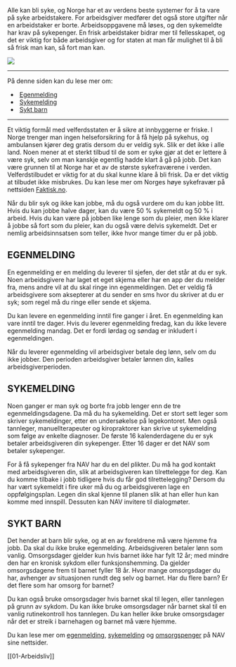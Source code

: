 Alle kan bli syke, og Norge har et av verdens beste systemer for å ta vare på syke arbeidstakere. For arbeidsgiver medfører det også store utgifter når en arbeidstaker er borte. Arbeidsoppgavene må løses, og den sykemeldte har krav på sykepenger. En frisk arbeidstaker bidrar mer til fellesskapet, og det er viktig for både arbeidsgiver og for staten at man får mulighet til å bli så frisk man kan, så fort man kan.

![](https://cdn.kursoria.no/pensum/elements/pensum-for-samfunnskunnskapsproven-_edrftg.jpg)

---

På denne siden kan du lese mer om:

-    [Egenmelding](https://app.norskkunnskap.no/pensum/rtehtr/xcx6tc/edrftg#egenmelding)
-    [Sykemelding](https://app.norskkunnskap.no/pensum/rtehtr/xcx6tc/edrftg#sykemelding)
-    [Sykt barn](https://app.norskkunnskap.no/pensum/rtehtr/xcx6tc/edrftg#sykt-barn)

---

Et viktig formål med velferdsstaten er å sikre at innbyggerne er friske. I Norge trenger man ingen helseforsikring for å få hjelp på sykehus, og ambulansen kjører deg gratis dersom du er veldig syk. Slik er det ikke i alle land. Noen mener at et sterkt tilbud til de som er syke gjør at det er lettere å være syk, selv om man kanskje egentlig hadde klart å gå på jobb. Det kan være grunnen til at Norge har et av de største sykefraværene i verden. Velferdstilbudet er viktig for at du skal kunne klare å bli frisk. Da er det viktig at tilbudet ikke misbrukes. Du kan lese mer om Norges høye sykefravær på nettsiden [Faktisk.no](https://www.faktisk.no/artikler/jngyz/norge-har-verdens-hoyeste-sykefravaer).

Når du blir syk og ikke kan jobbe, må du også vurdere om du kan jobbe litt. Hvis du kan jobbe halve dager, kan du være 50 % sykemeldt og 50 % i arbeid. Hvis du kan være på jobben like lenge som du pleier, men ikke klarer å jobbe så fort som du pleier, kan du også være delvis sykemeldt. Det er nemlig arbeidsinnsatsen som teller, ikke hvor mange timer du er på jobb. 

## EGENMELDING

En egenmelding er en melding du leverer til sjefen, der det står at du er syk. Noen arbeidsgivere har laget et eget skjema eller har en app der du melder fra, mens andre vil at du skal ringe inn egenmeldingen. Det er veldig få arbeidsgivere som aksepterer at du sender en sms hvor du skriver at du er syk; som regel må du ringe eller sende et skjema.

Du kan levere en egenmelding inntil fire ganger i året. En egenmelding kan vare inntil tre dager. Hvis du leverer egenmelding fredag, kan du ikke levere egenmelding mandag. Det er fordi lørdag og søndag er inkludert i egenmeldingen. 

Når du leverer egenmelding vil arbeidsgiver betale deg lønn, selv om du ikke jobber. Den perioden arbeidsgiver betaler lønnen din, kalles arbeidsgiverperioden.

## SYKEMELDING

Noen ganger er man syk og borte fra jobb lenger enn de tre egenmeldingsdagene. Da må du ha sykemelding. Det er stort sett leger som skriver sykemeldinger, etter en undersøkelse på legekontoret. Men også tannleger, manuellterapeuter og kiropraktorer kan skrive ut sykemelding som følge av enkelte diagnoser. De første 16 kalenderdagene du er syk betaler arbeidsgiveren din sykepenger. Etter 16 dager er det NAV som betaler sykepenger.

For å få sykepenger fra NAV har du en del plikter. Du må ha god kontakt med arbeidsgiveren din, slik at arbeidsgiveren kan tilrettelegge for deg. Kan du komme tilbake i jobb tidligere hvis du får god tilrettelegging? Dersom du har vært sykemeldt i fire uker må du og arbeidsgiveren lage en oppfølgingsplan. Legen din skal kjenne til planen slik at han eller hun kan komme med innspill. Dessuten kan NAV invitere til dialogmøter. 

## SYKT BARN

Det hender at barn blir syke, og at en av foreldrene må være hjemme fra jobb. Da skal du ikke bruke egenmelding. Arbeidsgiveren betaler lønn som vanlig. Omsorgsdager gjelder kun hvis barnet ikke har fylt 12 år; med mindre den har en kronisk sykdom eller funksjonshemming. Da gjelder omsorgsdagene frem til barnet fyller 18 år. Hvor mange omsorgsdager du har, avhenger av situasjonen rundt deg selv og barnet. Har du flere barn? Er det flere som har omsorg for barnet?

Du kan også bruke omsorgsdager hvis barnet skal til legen, eller tannlegen på grunn av sykdom. Du kan ikke bruke omsorgsdager når barnet skal til en vanlig rutinekontroll hos tannlegen. Du kan heller ikke bruke omsorgsdager når det er streik i barnehagen og barnet må være hjemme.

Du kan lese mer om [egenmelding](https://www.nav.no/no/person/arbeid/sykmeldt-arbeidsavklaringspenger-og-yrkesskade/sykmelding-ulike-former/egenmelding), [sykemelding](https://www.nav.no/no/person/arbeid/sykmeldt-arbeidsavklaringspenger-og-yrkesskade) og [omsorgspenger](https://www.nav.no/familie/sykdom-i-familien/nb/omsorgspenger) på NAV sine nettsider.

[[01-Arbeidsliv]]
